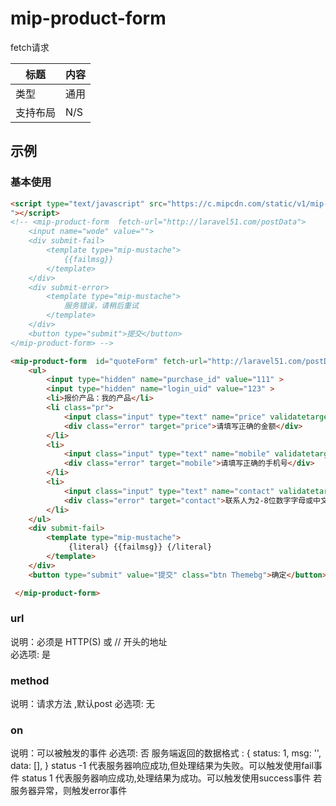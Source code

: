 # mip-product-form

fetch请求

标题|内容
----|----
类型|通用
支持布局|N/S
## 示例

### 基本使用

```html
<script type="text/javascript" src="https://c.mipcdn.com/static/v1/mip-mustache/mip-mustache.js
"></script>
<!-- <mip-product-form  fetch-url="http://laravel51.com/postData">
    <input name="wode" value="">
    <div submit-fail>
        <template type="mip-mustache">
            {{failmsg}} 
        </template>
    </div>
    <div submit-error>
        <template type="mip-mustache">
            服务错误，请稍后重试
        </template>
    </div>
    <button type="submit">提交</button>
</mip-product-form> -->

<mip-product-form  id="quoteForm" fetch-url="http://laravel51.com/postData" >
    <ul>
        <input type="hidden" name="purchase_id" value="111" >
        <input type="hidden" name="login_uid" value="123" >
        <li>报价产品：我的产品</li>
        <li class="pr">
            <input class="input" type="text" name="price" validatetarget="price" validatetype="custom" validatereg="^[1-9]+(\.\d{0,2})?$|^0(\.\d{0,2})?$|^[1-9]+[0-9]*(\.\d{0,2})?" placeholder="产品报价"><span class="price">元/件</span>
            <div class="error" target="price">请填写正确的金额</div>
        </li>
        <li>
            <input class="input" type="text" name="mobile" validatetarget="mobile" validatetype="custom" validatereg="^1[345789]\d{9}$" placeholder="联系方式">
            <div class="error" target="mobile">请填写正确的手机号</div>
        </li>
        <li>
            <input class="input" type="text" name="contact" validatetarget="contact" validatetype="custom" validatereg="^[a-zA-Z0-9\u4e00-\u9fff\w]{2,8}$" placeholder="联系人">
            <div class="error" target="contact">联系人为2-8位数字字母或中文</div>
        </li>
    </ul>
    <div submit-fail>
        <template type="mip-mustache">
             {literal} {{failmsg}} {/literal}
        </template>
    </div>
    <button type="submit" value="提交" class="btn Themebg">确定</button>

 </mip-product-form>
```
### url

说明：必须是 HTTP(S) 或 // 开头的地址   
必选项: 是  

### method 
说明：请求方法  ,默认post
必选项: 无

### on 

说明：可以被触发的事件
必选项: 否
服务端返回的数据格式 : 
{
    status: 1,
    msg: '',
    data: [],
}
status -1  代表服务器响应成功,但处理结果为失败。可以触发使用fail事件
status 1 代表服务器响应成功,处理结果为成功。可以触发使用success事件
若服务器异常，则触发error事件






